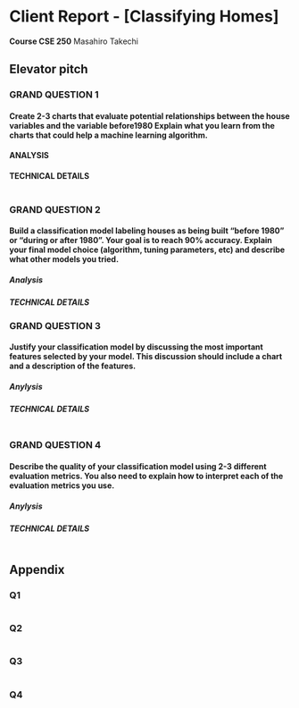 # Client Report - [Classifying Homes]
__Course CSE 250__
Masahiro Takechi

## Elevator pitch


### GRAND QUESTION 1
#### Create 2-3 charts that evaluate potential relationships between the house variables and the variable before1980 Explain what you learn from the charts that could help a machine learning algorithm.

#### ANALYSIS


#### TECHNICAL DETAILS

```python 

```

### GRAND QUESTION 2
#### Build a classification model labeling houses as being built “before 1980” or “during or after 1980”. Your goal is to reach 90% accuracy. Explain your final model choice (algorithm, tuning parameters, etc) and describe what other models you tried.

##### Analysis

##### TECHNICAL DETAILS



### GRAND QUESTION 3
#### Justify your classification model by discussing the most important features selected by your model. This discussion should include a chart and a description of the features.

##### Anylysis


##### TECHNICAL DETAILS

```python 

```


### GRAND QUESTION 4
#### Describe the quality of your classification model using 2-3 different evaluation metrics. You also need to explain how to interpret each of the evaluation metrics you use.

##### Anylysis

##### TECHNICAL DETAILS

```python 
```


## Appendix 


### Q1
``` python

```

### Q2
```python

```

### Q3
```python

```

### Q4
```python

```




